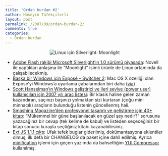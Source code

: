 ```yaml
---
title: 'Ordan burdan #2'
author: Hüseyin Tüfekçilerli
layout: post
permalink: /2007/09/ordan-burdan-2/
comments: true
categories:
  - Ordan burdan
---
```

<p align="center">
  <img src="http://huseyint.com/wp-content/uploads/2007/09/slpenguin-thumb.png" alt="Linux için Silverlight: Moonlight" />
</p>

*   [Adobe Flash rakibi Microsoft Silverlight&#8217;ın 1.0 sürümü piyasada][1]: Novell ile yaptıkları anlaşma ile &#8220;Moonlight&#8221; isimli ürünle de Linux ortamında da çalışabilecekmiş.
*   [Başka bir Windows için Exposé &#8211; Switcher 2][2]: Mac OS X özelliği olan Exposé&#8217;yi Windows&#8217;a uyarlama çabalarından biri daha ([via][3])
*   [Scott Hanselman&#8217;ın Windows geliştirici ve ileri seviye (power user) kullanıcıları için 2007 yılı araç listesi][4]: Bir klasik haline gelen zaman kazandıran, saçınızı başınızı yolmaktan sizi kurtaran (çoğu mini minnacık) araçların bulunduğu listenin güncellenmş hali.
*   [Smashing Magazine&#8217;den profesyonel tasarım ve geliştirme için 40+ kitap][5]: &#8220;Mükemmel bir güne başlanılacak en güzel şey nedir?&#8221; sorusuna yazacağınız bir cevap (tek kelime de kabul) ve listeden seçeceğiniz bir kitap sonucu kurayla seçtiğiniz kitabı kazanabilirsiniz.
*   [Ext JS 1.1.1 çıktı][6]: Ufak tefek buglar giderilmiş, dokümantasyona eklentiler olmuş, ilk defa bir CHANGELOG da paket içine dahil edilmiş. Ayrıca [minification][7] işlemi için geçen yazımda da bahsettiğim [YUI Compressor][8] kullanılmış.

 [1]: http://weblogs.asp.net/scottgu/archive/2007/09/04/silverlight-1-0-released-and-silverlight-for-linux-announced.aspx " Silverlight 1.0 Released and Silverlight for Linux Announced"
 [2]: http://baostuff.spaces.live.com/Blog/cns!F1D5A55E2D4C903A!330.entry
 [3]: http://lifehacker.com/software/featured-windows-download/manage-your-windows-with-switcher-2-296324.php
 [4]: http://www.hanselman.com/blog/ScottHanselmans2007UltimateDeveloperAndPowerUsersToolListForWindows.aspx "Scott Hanselman's 2007 Ultimate Developer and Power Users Tool List for Windows"
 [5]: http://www.smashingmagazine.com/2007/09/04/40-books-for-professional-design-development/ "40+ Books For Professional Design & Development"
 [6]: http://extjs.com/download/
 [7]: http://www.crockford.com/javascript/jsmin.html "JSMin - The JavaScript Minifier"
 [8]: http://www.julienlecomte.net/blog/2007/08/13/introducing-the-yui-compressor/